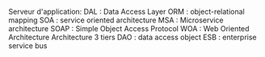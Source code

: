 Serveur d'application:
DAL : Data Access Layer
ORM : object-relational mapping
SOA : service oriented architecture
MSA : Microservice architecture
SOAP : Simple Object Access Protocol
WOA : Web Oriented Architecture
Architecture 3 tiers
DAO : data access object
ESB : enterprise service bus 
